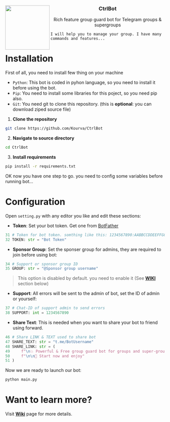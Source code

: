 <div>
    <img align="left" src="https://github.com/Kourva/CtrlBot/assets/118578799/406e0dba-c5f4-486d-b7a4-9b586e009a38" width=140 />
    <h3 align="center">CtrlBot</h3> 
    <p align="center">Rich feature group guard bot for Telegram groups &amp; supergroups</p>
</div>

```plaintext
I will help you to manage your group. I have many commands and features...
```

# Installation
First of all, you need to install few thing on your machine
+ `Python`: This bot is coded in pyhon language, so you need to install it before using the bot.
+ `Pip`: You need to install some libraries for this poject, so you need pip also.
+ `Git`: You need git to clone this repository. (this is **optional**: you can download ziped source file)
1. **Clone the repository**
```bash
git clone https://github.com/Kourva/CtrlBot
```
2. **Navigate to source directory**
```bash
cd CtrlBot
```
3. **Install requirements**
```bash
pip install -r requirements.txt
```
OK now you have one step to go. you need to config some variables before running bot...

# Configuration
Open `setting.py` with any editor you like and edit these sections:
+ **Token**: Set your bot token. Get one from [BotFather](https://t.me/BotFather)
```python
31 # Token for bot token. somthing like this: 1234567890:AABBCCDDEEFFGGHHIIIJJMMLLSS
32 TOKEN: str = "Bot Token"
```
+ **Sponsor Group**: Set the sponser group for admins, they are required to join before using bot:
```python
34 # Support or sponsor group ID
35 GROUP: str = "@Sponsor group username"
```
> This option is disabled by default. you need to enable it (See [**WIKI**](https://github.com/Kourva/CtrlBot/wiki) section below)
+ **Support**: All errors will be sent to the admin of bot, set the ID of admin or yourself:
```python
37 # Chat-ID of support admin to send errors 
38 SUPPORT: int = 1234567890
```
+ **Share Text**: This is needed when you want to share your bot to friend using forward.
```python
46 # Share LINK & TEXT used to share bot
47 SHARE_TEXT: str = "t.me/BotUsername"
48 SHARE_LINK: str = (
49     f"\n💥 Powerful & Free group guard bot for groups and super-groups!"
50     f"\n\n👾 Start now and enjoy"
51 )
```
Now we are ready to launch our bot:
```python
python main.py
```

# Want to learn more?
Visit **[Wiki](https://github.com/Kourva/CtrlBot/wiki)** page for more details.

